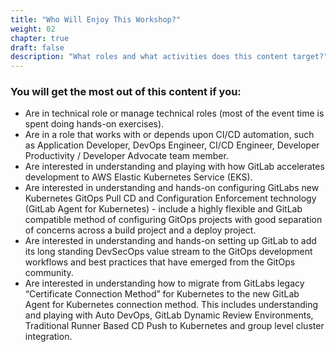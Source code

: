 ```yaml
---
title: "Who Will Enjoy This Workshop?"
weight: 02
chapter: true
draft: false
description: "What roles and what activities does this content target?"
---
```


### You will get the most out of this content if you:

- Are in technical role or manage technical roles (most of the event time is spent doing hands-on exercises).
- Are in a role that works with or depends upon CI/CD automation, such as Application Developer, DevOps Engineer, CI/CD Engineer, Developer Productivity / Developer Advocate team member.
- Are interested in understanding and playing with how GitLab accelerates development to AWS Elastic Kubernetes Service (EKS).
- Are interested in understanding and hands-on configuring GitLabs new Kubernetes GitOps Pull CD and Configuration Enforcement technology (GitLab Agent for Kubernetes) - include a highly flexible and GitLab compatible method of configuring GitOps projects with good separation of concerns across a build project and a deploy project.
- Are interested in understanding and hands-on setting up GitLab to add its long standing DevSecOps value stream to the GitOps development workflows and best practices that have emerged from the GitOps community.
- Are interested in understanding how to migrate from GitLabs legacy “Certificate Connection Method” for Kubernetes to the new GitLab Agent for Kubernetes connection method. This includes understanding and playing with Auto DevOps, GitLab Dynamic Review Environments, Traditional Runner Based CD Push to Kubernetes and group level cluster integration.


